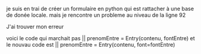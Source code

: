 je suis en trai de créer un formulaire en python qui est rattacher à une base de donée locale.
mais je rencontre un probleme au niveau de la ligne 92


J'ai trouver mon erreur

voici le code qui marchait pas   || prenomEntre = Entry(contenu,  fontEntre)
et le nouvau code est   || prenomEntre = Entry(contenu,  font=fontEntre)

